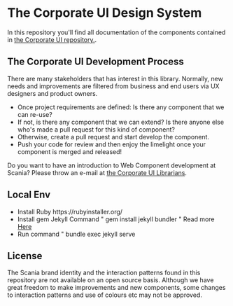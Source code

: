 <h1>The Corporate UI Design System</h1>

<p>In this repository you'll find all documentation of the components contained in <a href="https://github.com/Scania/corporate-ui">the Corporate UI repository.</a>.</p>

<h2>The Corporate UI Development Process</h2>
<p>There are many stakeholders that has interest in this library. Normally, new needs and improvements are filtered from business and end users via UX designers and product owners.</p>
<ul>
	<li>Once project requirements are defined: Is there any component that we can re-use?</li>
	<li>If not, is there any component that we can extend? Is there anyone else who's made a pull request for this kind of component?</li>
	<li>Otherwise, create a pull request and start develop the component.</li>
	<li>Push your code for review and then enjoy the limelight once your component is merged and released!</li>
</ul>

<p>Do you want to have an introduction to Web Component development at Scania? Please throw an e-mail at <a href="mailto:corporate-ui@scania.com">the Corporate UI Librarians</a>.</p>

<h2>Local Env</h2>
<ul>
	<li>Install Ruby https://rubyinstaller.org/</li>
	<li>Install gem Jekyll Command " gem install jekyll bundler " Read more <a href="https://jekyllrb.com/docs/ ">Here</a></li>
	<li>Run command " bundle exec jekyll serve</li>
</ul>

<h2>License</h2>
<p>The Scania brand identity and the interaction patterns found in this repository are not available on an open source basis. Although we have great freedom to make improvements and new components, some changes to interaction patterns and use of colours etc may not be approved.</p>
